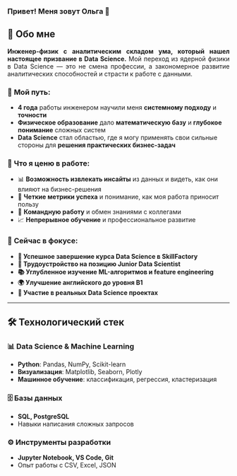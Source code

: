 ### Привет! Меня зовут Ольга 👋

## 🎯 Обо мне

<div align="justify">

**Инженер-физик с аналитическим складом ума, который нашел настоящее призвание в Data Science.** Мой переход из ядерной физики в Data Science — это не смена профессии, а закономерное развитие аналитических способностей и страсти к работе с данными.

</div>

### 🔬 **Мой путь:**
- **4 года** работы инженером научили меня **системному подходу** и **точности**
- **Физическое образование** дало **математическую базу** и **глубокое понимание** сложных систем
- **Data Science** стал областью, где я могу применять свои сильные стороны для **решения практических бизнес-задач**

### 🎯 **Что я ценю в работе:**
- 📊 **Возможность извлекать инсайты** из данных и видеть, как они влияют на бизнес-решения
- 🎯 **Четкие метрики успеха** и понимание, как моя работа приносит пользу
- 🤝 **Командную работу** и обмен знаниями с коллегами
- 📈 **Непрерывное обучение** и профессиональное развитие

### 🌱 **Сейчас в фокусе:**
-   **🎯 Успешное завершение курса Data Science в SkillFactory**
-   **🚀 Трудоустройство на позицию Junior Data Scientist**
-   **📚 Углубленное изучение ML-алгоритмов и feature engineering**
-   **🌍 Улучшение английского до уровня B1**
-   **💼 Участие в реальных Data Science проектах**

---

## 🛠 Технологический стек

### **📊 Data Science & Machine Learning**
- **Python**: Pandas, NumPy, Scikit-learn
- **Визуализация**: Matplotlib, Seaborn, Plotly
- **Машинное обучение**: классификация, регрессия, кластеризация

### **🗄️ Базы данных**
- **SQL, PostgreSQL**
- Навыки написания сложных запросов

### **⚙️ Инструменты разработки**
- **Jupyter Notebook, VS Code, Git**
- Опыт работы с CSV, Excel, JSON
